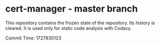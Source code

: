 # cert-manager - master branch

This repository contains the frozen state of the repository.
Its history is cleared. It is used only for static code
analysis with Codacy.

Commit Time: 1727830123
